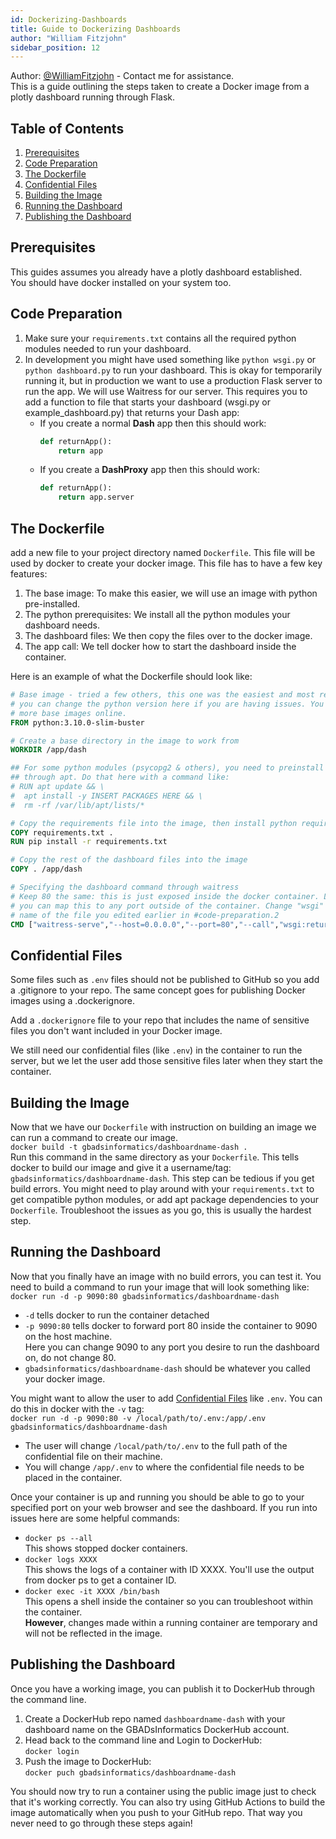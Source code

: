 ```yaml
---
id: Dockerizing-Dashboards
title: Guide to Dockerizing Dashboards
author: "William Fitzjohn"
sidebar_position: 12
---
```


Author: [@WilliamFitzjohn](https://github.com/WilliamFitzjohn) - Contact me for assistance.<br/>
This is a guide outlining the steps taken to create a Docker image from a plotly dashboard running through Flask.

## Table of Contents
1. [Prerequisites](#prerequisites)
1. [Code Preparation](#code-preparation)
1. [The Dockerfile](#the-dockerfile)
1. [Confidential Files](#confidential-files)
1. [Building the Image](#building-the-image)
1. [Running the Dashboard](#running-the-dashboard)
1. [Publishing the Dashboard](#publishing-the-dashboard)

## Prerequisites
This guides assumes you already have a plotly dashboard established.<br/>
You should have docker installed on your system too.

## Code Preparation
1. Make sure your `requirements.txt` contains all the required python modules needed to run your dashboard.
2. In development you might have used something like `python wsgi.py` or `python dashboard.py` to run your dashboard. This is okay for temporarily running it, but in production we want to use a production Flask server to run the app. We will use Waitress for our server. This requires you to add a function to file that starts your dashboard (wsgi.py or example_dashboard.py) that returns your Dash app:
    - If you create a normal **Dash** app then this should work:
        ```python
        def returnApp():
            return app
        ```
    - If you create a **DashProxy** app then this should work:
        ```python
        def returnApp():
            return app.server
        ```

## The Dockerfile
add a new file to your project directory named `Dockerfile`. This file will be used by docker to create your docker image. This file has to have a few key features:
1. The base image: To make this easier, we will use an image with python pre-installed.
2. The python prerequisites: We install all the python modules your dashboard needs.
3. The dashboard files: We then copy the files over to the docker image.
4. The app call: We tell docker how to start the dashboard inside the container.

Here is an example of what the Dockerfile should look like:
```Dockerfile
# Base image - tried a few others, this one was the easiest and most resilient
# you can change the python version here if you are having issues. You can find
# more base images online.
FROM python:3.10.0-slim-buster

# Create a base directory in the image to work from 
WORKDIR /app/dash

## For some python modules (psycopg2 & others), you need to preinstall programs
## through apt. Do that here with a command like: 
# RUN apt update && \
#  apt install -y INSERT PACKAGES HERE && \
#  rm -rf /var/lib/apt/lists/*

# Copy the requirements file into the image, then install python requirements
COPY requirements.txt .
RUN pip install -r requirements.txt

# Copy the rest of the dashboard files into the image
COPY . /app/dash

# Specifying the dashboard command through waitress
# Keep 80 the same: this is just exposed inside the docker container. Later
# you can map this to any port outside of the container. Change "wsgi" to the
# name of the file you edited earlier in #code-preparation.2
CMD ["waitress-serve","--host=0.0.0.0","--port=80","--call","wsgi:returnApp"]
```

## Confidential Files
Some files such as `.env` files should not be published to GitHub so you add a .gitignore to your repo. The same concept goes for publishing Docker images using a .dockerignore.

Add a `.dockerignore` file to your repo that includes the name of sensitive files you don't want included in your Docker image.

We still need our confidential files (like `.env`) in the container to run the server, but we let the user add those sensitive files later when they start the container.

## Building the Image
Now that we have our `Dockerfile` with instruction on building an image we can run a command to create our image.<br/>
`docker build -t gbadsinformatics/dashboardname-dash .`<br/>
Run this command in the same directory as your `Dockerfile`. This tells docker to build our image and give it a username/tag: `gbadsinformatics/dashboardname-dash`. This step can be tedious if you get build errors. You might need to play around with your `requirements.txt` to get compatible python modules, or add apt package dependencies to your `Dockerfile`. Troubleshoot the issues as you go, this is usually the hardest step.

## Running the Dashboard
Now that you finally have an image with no build errors, you can test it. You need to build a command to run your image that will look something like:<br/>
`docker run -d -p 9090:80 gbadsinformatics/dashboardname-dash`
- `-d` tells docker to run the container detached
- `-p 9090:80` tells docker to forward port 80 inside the container to 9090 on the host machine.<br/>
    Here you can change 9090 to any port you desire to run the dashboard on, do not change 80.
- `gbadsinformatics/dashboardname-dash` should be whatever you called your docker image.

You might want to allow the user to add [Confidential Files](#confidential-files) like `.env`. You can do this in docker with the `-v` tag:<br/>
`docker run -d -p 9090:80 -v /local/path/to/.env:/app/.env gbadsinformatics/dashboardname-dash`
- The user will change `/local/path/to/.env` to the full path of the confidential file on their machine. 
- You will change `/app/.env` to where the confidential file needs to be placed in the container.

Once your container is up and running you should be able to go to your specified port on your web browser and see the dashboard. If you run into issues here are some helpful commands:
- `docker ps --all`<br/>
This shows stopped docker containers.
- `docker logs XXXX`<br/>
This shows the logs of a container with ID XXXX. You'll use the output from docker ps to get a container ID.
- `docker exec -it XXXX /bin/bash`<br/>
This opens a shell inside the container so you can troubleshoot within the container.<br/>
**However**, changes made within a running container are temporary and will not be reflected in the image.  

## Publishing the Dashboard
Once you have a working image, you can publish it to DockerHub through the command line.
1. Create a DockerHub repo named `dashboardname-dash` with your dashboard name on the GBADsInformatics DockerHub account.
2. Head back to the command line and Login to DockerHub:<br/>
`docker login`
3. Push the image to DockerHub:<br/>
`docker puch gbadsinformatics/dashboardname-dash`

You should now try to run a container using the public image just to check that it's working correctly. You can also try using GitHub Actions to build the image automatically when you push to your GitHub repo. That way you never need to go through these steps again!
